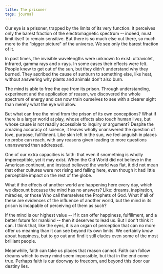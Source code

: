 ```yaml
---
title: The prisoner
tags: journal
---
```


Our eye is a prisoner, trapped by the limits of its very function.  It
perceives only the barest fraction of the electromagnetic spectrum -- indeed,
must limit itself to remain sensitive.  But there is so much else out
there, so much more to the "bigger picture" of the universe.  We see only
the barest fraction of it.

In past times, the invisible wavelengths were unknown to exist: ultraviolet,
infrared, gamma rays and x-rays.  In some cases their effects were felt.
People knew to get out of the sun, but they didn't understand why they burned.
They ascribed the cause of sunburn to something else, like heat, without
answering why plants and animals don't also burn.

The mind is able to free the eye from its prison.  Through understanding,
experiment and the application of reason, we discovered the whole spectrum of
energy and can now train ourselves to see with a clearer sight than merely
what the eye will allow.

But what can free the mind from the prison of its own conceptions?  What if
there is a larger world at play, whose effects also touch human lives, but
whose cause is not readily accessible to inquiry or argument?  Despite the
amazing accuracy of science, it leaves wholly unanswered the question of love,
purpose, fulfillment.  Like skin left in the sun, we feel anguish in places no
probe can reach, with any reasons given leading to more questions unanswered
than addressed.

One of our extra capacities is faith: that even if snomething is wholly
imperceptible, yet it may exist.  When the Old World did not believe in the
American continent, and instead believed the world was flat, it did not mean
that other cultures were not rising and falling here, even though it had
little perceptible impact on the rest of the globe.

What if the effects of another world are happening here every day, which we
discount because the mind has no answers?  Like: dreams, inspiration,
miracles, or those Who call themselves the Prophets of God.  What if all of
these are evidences of the influence of another world, but the mind in its
prison is incapable of perceiving of them as such?

If the mind is our highest value -- if it can offer happiness, fulfillment,
and a better future for mankind -- then it deserves to lead us.  But I don't
think it can.  I think that, like the eyes, it is an organ of perception that
can no more offer us meaning than it can see beyond its own limits.  We
certainly *know* about happiness, but to go out and find it still eludes even
some of the most brilliant people.

Meanwhile, faith can take us places that reason cannot.  Faith can follow
dreams which to every mind seem impossible, but that in the end come true.
Perhaps faith is our doorway to freedom, and beyond this door our destiny
lies.
